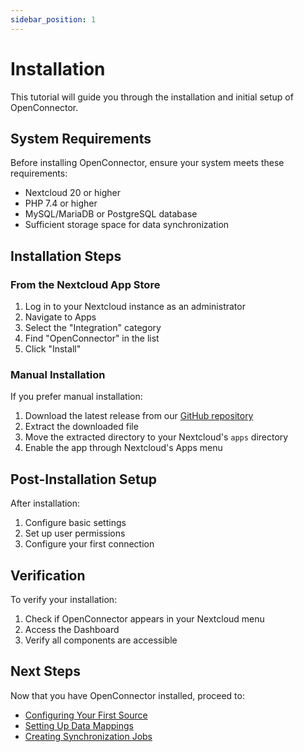 ```yaml
---
sidebar_position: 1
---
```


# Installation

This tutorial will guide you through the installation and initial setup of OpenConnector.

## System Requirements

Before installing OpenConnector, ensure your system meets these requirements:

- Nextcloud 20 or higher
- PHP 7.4 or higher
- MySQL/MariaDB or PostgreSQL database
- Sufficient storage space for data synchronization

## Installation Steps

### From the Nextcloud App Store

1. Log in to your Nextcloud instance as an administrator
2. Navigate to Apps
3. Select the "Integration" category
4. Find "OpenConnector" in the list
5. Click "Install"

### Manual Installation

If you prefer manual installation:

1. Download the latest release from our [GitHub repository](https://github.com/conductionnl/openconnector)
2. Extract the downloaded file
3. Move the extracted directory to your Nextcloud's `apps` directory
4. Enable the app through Nextcloud's Apps menu

## Post-Installation Setup

After installation:

1. Configure basic settings
2. Set up user permissions
3. Configure your first connection

## Verification

To verify your installation:

1. Check if OpenConnector appears in your Nextcloud menu
2. Access the Dashboard
3. Verify all components are accessible

## Next Steps

Now that you have OpenConnector installed, proceed to:

- [Configuring Your First Source](sources)
- [Setting Up Data Mappings](mappings)
- [Creating Synchronization Jobs](jobs) 